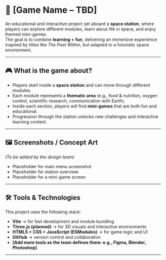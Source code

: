 # 🚀 [Game Name – TBD]

An educational and interactive project set aboard a **space station**, where players can explore different modules, learn about life in space, and enjoy themed mini-games.  
The goal is to combine **learning + fun**, delivering an immersive experience inspired by titles like *The Past Within*, but adapted to a futuristic space environment.  

---

## 🎮 What is the game about?

- Players start inside a **space station** and can move through different modules.  
- Each module represents a **thematic area** (e.g., food & nutrition, oxygen control, scientific research, communication with Earth).  
- Inside each section, players will find **mini-games** that are both fun and educational.  
- Progression through the station unlocks new challenges and interactive learning content.  

---

## 🖼️ Screenshots / Concept Art

*(To be added by the design team)*  
- Placeholder for main menu screenshot  
- Placeholder for station overview  
- Placeholder for a mini-game screen  

---

## 🛠️ Tools & Technologies

This project uses the following stack:

- **Vite** → for fast development and module bundling  
- **Three.js (planned)** → for 3D visuals and interactive environments  
- **HTML5 + CSS + JavaScript (ESModules)** → for game logic and UI  
- **GitHub** → version control and collaboration  
- **[Add more tools as the team defines them: e.g., Figma, Blender, Photoshop]**

---



